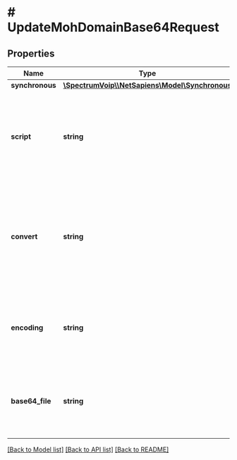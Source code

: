 # # UpdateMohDomainBase64Request

## Properties

Name | Type | Description | Notes
------------ | ------------- | ------------- | -------------
**synchronous** | [**\SpectrumVoip\\\\NetSapiens\Model\Synchronous**](Synchronous.md) |  |
**script** | **string** | This is a simple explanation of what the audio is and can include what is said in the audio file for explanation. |
**convert** | **string** | Setting yes will allow the API to attempt to convert the file from accepted formats into the correct format for media playback | [optional] [default to 'no']
**encoding** | **string** | Used when providing base64 encoded data to give the content tupe of the file. | [optional]
**base64_file** | **string** | This is a base64 encoded string formated without line breaks or spaces. | [optional]

[[Back to Model list]](../../README.md#models) [[Back to API list]](../../README.md#endpoints) [[Back to README]](../../README.md)
